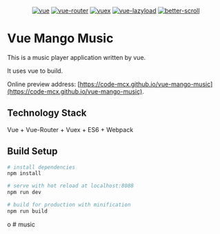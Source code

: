<p align="center">
  <a href="https://github.com/vuejs/vue"><img src="https://img.shields.io/badge/vue-v2.5.2-blue.svg" alt="vue"></a>
  <a href="https://github.com/vuejs/vue-router"><img src="https://img.shields.io/badge/vue--router-v3.0.1-blue.svg" alt="vue-router"></a>
  <a href="https://github.com/vuejs/vuex"><img src="https://img.shields.io/badge/vuex-v3.0.1-blue.svg" alt="vuex"></a>
  <a href="https://github.com/hilongjw/vue-lazyload"><img src="https://img.shields.io/badge/vue--lazyload-v1.1.4-blue.svg" alt="vue-lazyload"></a>
  <a href="https://github.com/ustbhuangyi/better-scroll"><img src="https://img.shields.io/badge/better--scroll-v1.6.0-yellow.svg" alt="better-scroll"></a>
</p>

# Vue Mango Music

This is a music player application written by vue.

It uses vue to build.

Online preview address: [https://code-mcx.github.io/vue-mango-music](https://code-mcx.github.io/vue-mango-music).

## Technology Stack

Vue + Vue-Router + Vuex + ES6 + Webpack

## Build Setup

``` bash
# install dependencies
npm install

# serve with hot reload at localhost:8088
npm run dev

# build for production with minification
npm run build
```
o # music
